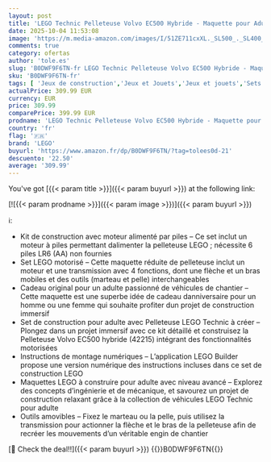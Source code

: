 ```yaml
---
layout: post
title: 'LEGO Technic Pelleteuse Volvo EC500 Hybride - Maquette pour Adulte de Véhicule de Construction Motorisé - Bras Articulé & Chenilles Mobiles - Marteau & Pelle - Cadeau Original 42215'
date: 2025-10-04 11:53:08
image: 'https://m.media-amazon.com/images/I/51ZE711cxXL._SL500_._SL400_.jpg'
comments: true
category: ofertas
author: 'tole.es'
slug: 'B0DWF9F6TN-fr LEGO Technic Pelleteuse Volvo EC500 Hybride - Maquette...'
sku: 'B0DWF9F6TN-fr'
tags: [ 'Jeux de construction','Jeux et Jouets','Jeux et jouets','Sets de jeux de construction','lego','🇫🇷', ]
actualPrice: 309.99 EUR
currency: EUR
price: 309.99
comparePrice: 399.99 EUR
prodname: 'LEGO Technic Pelleteuse Volvo EC500 Hybride - Maquette pour Adulte de Véhicule de Construction Motorisé - Bras Articulé & Chenilles Mobiles - Marteau & Pelle - Cadeau Original 42215'
country: 'fr'
flag: '🇫🇷'
brand: 'LEGO'
buyurl: 'https://www.amazon.fr/dp/B0DWF9F6TN/?tag=tolees0d-21'
descuento: '22.50'
average: '309.99'
---
```


You've got [{{< param title >}}]({{< param buyurl >}}) at the following link:

[![{{< param prodname >}}]({{< param image >}})]({{< param buyurl >}})

ℹ️:

- Kit de construction avec moteur alimenté par piles – Ce set inclut un moteur à piles permettant dalimenter la pelleteuse LEGO ; nécessite 6 piles LR6 (AA) non fournies
- Set LEGO motorisé – Cette maquette réduite de pelleteuse inclut un moteur et une transmission avec 4 fonctions, dont une flèche et un bras mobiles et des outils (marteau et pelle) interchangeables
- Cadeau original pour un adulte passionné de véhicules de chantier – Cette maquette est une superbe idée de cadeau danniversaire pour un homme ou une femme qui souhaite profiter dun projet de construction immersif
- Set de construction pour adulte avec Pelleteuse LEGO Technic à créer – Plongez dans un projet immersif avec ce kit détaillé et construisez la Pelleteuse Volvo EC500 hybride (42215) intégrant des fonctionnalités motorisées
- Instructions de montage numériques – L’application LEGO Builder propose une version numérique des instructions incluses dans ce set de construction LEGO
- Maquettes LEGO à construire pour adulte avec niveau avancé – Explorez des concepts d’ingénierie et de mécanique, et savourez un projet de construction relaxant grâce à la collection de véhicules LEGO Technic pour adulte
- Outils amovibles – Fixez le marteau ou la pelle, puis utilisez la transmission pour actionner la flèche et le bras de la pelleteuse afin de recréer les mouvements d’un véritable engin de chantier

[🛒 Check the deal!!]({{< param buyurl >}})
{{<world>}}B0DWF9F6TN{{</world>}}
